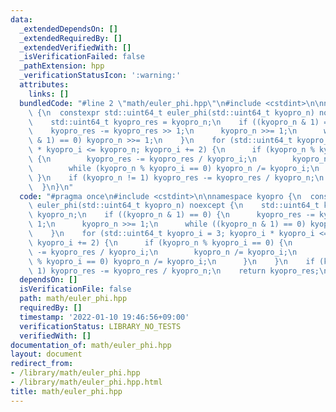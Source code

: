 ```yaml
---
data:
  _extendedDependsOn: []
  _extendedRequiredBy: []
  _extendedVerifiedWith: []
  _isVerificationFailed: false
  _pathExtension: hpp
  _verificationStatusIcon: ':warning:'
  attributes:
    links: []
  bundledCode: "#line 2 \"math/euler_phi.hpp\"\n#include <cstdint>\n\nnamespace kyopro\
    \ {\n  constexpr std::uint64_t euler_phi(std::uint64_t kyopro_n) noexcept {\n\
    \    std::uint64_t kyopro_res = kyopro_n;\n    if ((kyopro_n & 1) == 0) {\n  \
    \    kyopro_res -= kyopro_res >> 1;\n      kyopro_n >>= 1;\n      while ((kyopro_n\
    \ & 1) == 0) kyopro_n >>= 1;\n    }\n    for (std::uint64_t kyopro_i = 3; kyopro_i\
    \ * kyopro_i <= kyopro_n; kyopro_i += 2) {\n      if (kyopro_n % kyopro_i == 0)\
    \ {\n        kyopro_res -= kyopro_res / kyopro_i;\n        kyopro_n /= kyopro_i;\n\
    \        while (kyopro_n % kyopro_i == 0) kyopro_n /= kyopro_i;\n      }\n   \
    \ }\n    if (kyopro_n != 1) kyopro_res -= kyopro_res / kyopro_n;\n    return kyopro_res;\n\
    \  }\n}\n"
  code: "#pragma once\n#include <cstdint>\n\nnamespace kyopro {\n  constexpr std::uint64_t\
    \ euler_phi(std::uint64_t kyopro_n) noexcept {\n    std::uint64_t kyopro_res =\
    \ kyopro_n;\n    if ((kyopro_n & 1) == 0) {\n      kyopro_res -= kyopro_res >>\
    \ 1;\n      kyopro_n >>= 1;\n      while ((kyopro_n & 1) == 0) kyopro_n >>= 1;\n\
    \    }\n    for (std::uint64_t kyopro_i = 3; kyopro_i * kyopro_i <= kyopro_n;\
    \ kyopro_i += 2) {\n      if (kyopro_n % kyopro_i == 0) {\n        kyopro_res\
    \ -= kyopro_res / kyopro_i;\n        kyopro_n /= kyopro_i;\n        while (kyopro_n\
    \ % kyopro_i == 0) kyopro_n /= kyopro_i;\n      }\n    }\n    if (kyopro_n !=\
    \ 1) kyopro_res -= kyopro_res / kyopro_n;\n    return kyopro_res;\n  }\n}"
  dependsOn: []
  isVerificationFile: false
  path: math/euler_phi.hpp
  requiredBy: []
  timestamp: '2022-01-10 19:46:56+09:00'
  verificationStatus: LIBRARY_NO_TESTS
  verifiedWith: []
documentation_of: math/euler_phi.hpp
layout: document
redirect_from:
- /library/math/euler_phi.hpp
- /library/math/euler_phi.hpp.html
title: math/euler_phi.hpp
---
```

